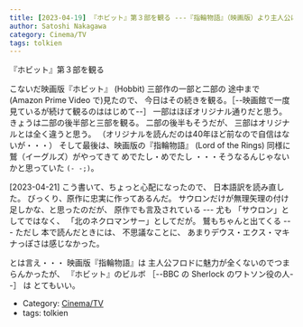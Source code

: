 ```yaml
---
title: [2023-04-19] 『ホビット』第３部を観る ---『指輪物語』（映画版）より主人公に共感できる
author: Satoshi Nakagawa
category: Cinema/TV
tags: tolkien
---
```


『ホビット』第３部を観る

 こないだ映画版『ホビット』 (Hobbit) 三部作の一部と二部の
途中まで (Amazon Prime Video で)見たので、
今日はその続きを観る。［--映画館で一度見ているが続けて観るのははじめて--］
一部はほぼオリジナル通りだと思う。
きょうは二部の後半部と三部を観る。
二部の後半もそうだが、
三部はオリジナルとは全く違うと思う。
（オリジナルを読んだのは40年ほど前なので自信はないが・・・）
そして最後は、映画版の『指輪物語』 (Lord of the Rings) 同様に
鷲（イーグルズ）がやってきて めでたし・めでたし
・・・そうなるんじゃないかと思っていた `(- -;)`。

 [2023-04-21] こう書いて、ちょっと心配になったので、
日本語訳を読み直した。
びっくり、原作に忠実に作ってあるんだ。
サウロンだけが無理矢理の付け足しかな、と思ったのだが、
原作でも言及されている ---
尤も 「サウロン」としてではなく、
「北のネクロマンサー」としてだが。
鷲もちゃんと出てくる ---
ただし 本で読んだときには、
不思議なことに、
あまりデウス・エクス・マキナっぽさは感じなかった。

 とは言え・・・
映画版『指輪物語』は
主人公フロドに魅力が全くないのでつまらんかったが、
『ホビット』のビルボ ［--BBC の Sherlock のワトソン役の人--］ は
とてもいい。

- Category: [Cinema/TV](https://merapano.github.io/categories.html#Cinema/TV)
- tags: tolkien
